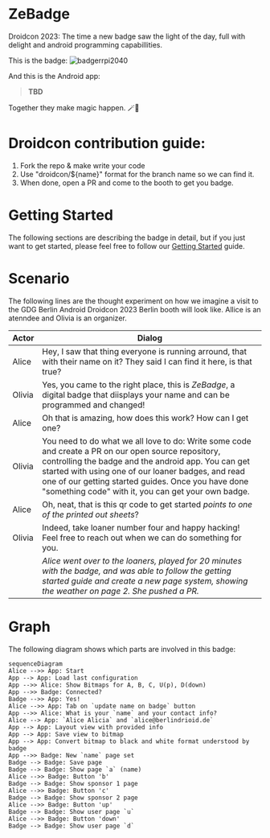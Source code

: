 # ZeBadge
Droidcon 2023: The time a new badge saw the light of the day, full with delight and android programming capabillities.

This is the badge: 
![badgerrpi2040](https://user-images.githubusercontent.com/1162562/236334466-1ccfff65-6744-4304-b4d3-1d200b16ffe8.png)

And this is the Android app:

> __TBD__

Together they make magic happen. 🪄🦄

# Droidcon contribution guide: 
1. Fork the repo & make write your code
2. Use "droidcon/${name}" format for the branch name so we can find it.
3. When done, open a PR and come to the booth to get you badge.

# Getting Started

The following sections are describing the badge in detail, but if you just want to get started, please feel free to follow our [Getting Started](./zehardware/README.md) guide.

# Scenario
The following lines are the thought experiment on how we imagine a visit to the GDG Berlin Android Droidcon 2023 Berlin booth will look like. Allice is an atenndee and Olivia is an organizer.

| Actor | Dialog |
|-------|--------|
| Alice | Hey, I saw that thing everyone is running arround, that with their name on it? They said I can find it here, is that true?
| Olivia | Yes, you came to the right place, this is _ZeBadge_, a digital badge that diisplays your name and can be programmed and changed!
| Alice | Oh that is amazing, how does this work? How can I get one?
| Olivia | You need to do what we all love to do: Write some code and create a PR on our open source repository, controlling the badge and the android app. You can get started with using one of our loaner badges, and read one of our getting started guides. Once you have done "something code" with it, you can get your own badge.
| Alice | Oh, neat, that is this qr code to get started _points to one of the printed out sheets_?
| Olivia | Indeed, take loaner number four and happy hacking! Feel free to reach out when we can do something for you.
|| _Alice went over to the loaners, played for 20 minutes with the badge, and was able to follow the getting started guide and create a new page system, showing the weather on page 2. She pushed a PR._ |

# Graph

The following diagram shows which parts are involved in this badge:

```mermaid
sequenceDiagram
Alice -->> App: Start
App --> App: Load last configuration
App -->> Alice: Show Bitmaps for A, B, C, U(p), D(down)
App -->> Badge: Connected?
Badge -->> App: Yes!
Alice -->> App: Tab on `update name on badge` button
App -->> Alice: What is your `name` and your contact info?
Alice --> App: `Alice Alicia` and `alice@berlindrioid.de`
App --> App: Layout view with provided info
App --> App: Save view to bitmap
App --> App: Convert bitmap to black and white format understood by badge
App -->> Badge: New `name` page set
Badge --> Badge: Save page
Badge --> Badge: Show page `a` (name)
Alice -->> Badge: Button 'b'
Badge --> Badge: Show sponsor 1 page 
Alice -->> Badge: Button 'c'
Badge --> Badge: Show sponsor 2 page
Alice -->> Badge: Button 'up'
Badge --> Badge: Show user page `u`
Alice -->> Badge: Button 'down'
Badge --> Badge: Show user page `d`
```

